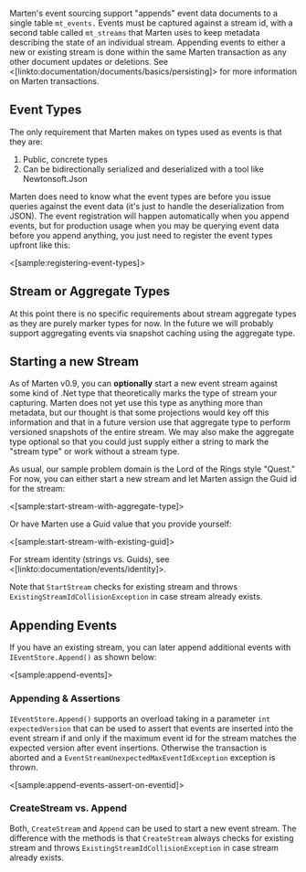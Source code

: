<!--Title:Appending Events-->
<!--Url:appending-->

Marten's event sourcing support "appends" event data documents to a single table `mt_events.` Events must be captured against a stream id, with a second table called `mt_streams` that Marten uses to
keep metadata describing the state of an individual stream. Appending events to either a new or existing stream is done within the same Marten transaction as any other document updates or deletions. See 
<[linkto:documentation/documents/basics/persisting]> for more information on Marten transactions.

## Event Types

The only requirement that Marten makes on types used as events is that they are:

1. Public, concrete types
1. Can be bidirectionally serialized and deserialized with a tool like Newtonsoft.Json

Marten does need to know what the event types are before you issue queries against the event data (it's just to handle the deserialization from JSON). The event registration will happen automatically when you append events,
but for production usage when you may be querying event data before you append anything, you just need to register the event types upfront like this:

<[sample:registering-event-types]>


## Stream or Aggregate Types

At this point there is no specific requirements about stream aggregate types as they are purely marker types for now. In the future we will probably support
aggregating events via snapshot caching using the aggregate type.


## Starting a new Stream

As of Marten v0.9, you can **optionally** start a new event stream against some kind of .Net type that theoretically marks the type of stream your capturing. 
Marten does not yet use this type as anything more than metadata, but our thought is that some projections would key off this information and that in a 
future version use that aggregate type to perform versioned snapshots of the entire stream. We may also make the aggregate type optional so that
you could just supply either a string to mark the "stream type" or work without a stream type.

As usual, our sample problem domain is the Lord of the Rings style "Quest." For now, you can either start a new stream and let Marten assign the Guid
id for the stream:

<[sample:start-stream-with-aggregate-type]>

Or have Marten use a Guid value that you provide yourself:

<[sample:start-stream-with-existing-guid]>

For stream identity (strings vs. Guids), see <[linkto:documentation/events/identity]>.

Note that `StartStream` checks for existing stream and throws `ExistingStreamIdCollisionException` in case stream already exists.

## Appending Events

If you have an existing stream, you can later append additional events with `IEventStore.Append()` as shown below:

<[sample:append-events]>

### Appending & Assertions ###

`IEventStore.Append()` supports an overload taking in a parameter `int expectedVersion` that can be used to assert that events are inserted into the
event stream if and only if the maximum event id for the stream matches the expected version after event insertions. Otherwise the transaction is aborted
and a `EventStreamUnexpectedMaxEventIdException` exception is thrown.

<[sample:append-events-assert-on-eventid]> 

### CreateStream vs. Append

Both, `CreateStream` and `Append` can be used to start a new event stream. The difference with the methods is that `CreateStream` always checks for existing stream and throws `ExistingStreamIdCollisionException` in case stream already exists.